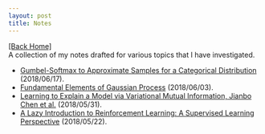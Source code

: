 ```yaml
---
layout: post
title: Notes
---  
```

[[Back Home]](/)   
A collection of my notes drafted for various topics that I have investigated.  
* [Gumbel-Softmax to Approximate Samples for a Categorical Distribution](/blogs/gumbel_softmax) (2018/06/17).
* [Fundamental Elements of Gaussian Process](/blogs/gp_fr.pdf) (2018/06/03).
* [Learning to Explain a Model via Variational Mutual Information, Jianbo Chen et al.](/blogs/l2x.pdf) (2018/05/31).    
* [A Lazy Introduction to Reinforcement Learning: A Supervised Learning Perspective](/blogs/rl_intro.pdf) (2018/05/22).
